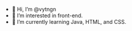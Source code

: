 - 👋 Hi, I’m @vytngn
- 👀 I’m interested in front-end.
- 🌱 I’m currently learning Java, HTML, and CSS. 
<!---
vytngn/vytngn is a ✨ special ✨ repository because its `README.md` (this file) appears on your GitHub profile.
You can click the Preview link to take a look at your changes.
--->
